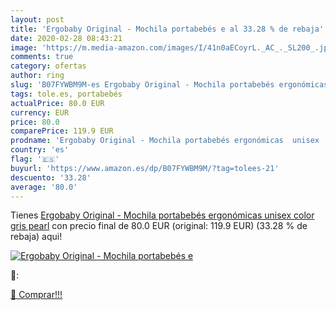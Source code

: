 ```yaml
---
layout: post
title: 'Ergobaby Original - Mochila portabebés e al 33.28 % de rebaja'
date: 2020-02-28 08:43:21
image: 'https://m.media-amazon.com/images/I/41n0aECoyrL._AC_._SL200_.jpg'
comments: true
category: ofertas
author: ring
slug: 'B07FYWBM9M-es Ergobaby Original - Mochila portabebés ergonómicas unisex...'
tags: tole.es, portabebés
actualPrice: 80.0 EUR
currency: EUR
price: 80.0
comparePrice: 119.9 EUR
prodname: 'Ergobaby Original - Mochila portabebés ergonómicas  unisex  color gris pearl'
country: 'es'
flag: '🇪🇸'
buyurl: 'https://www.amazon.es/dp/B07FYWBM9M/?tag=tolees-21'
descuento: '33.28'
average: '80.0'
---
```


Tienes [Ergobaby Original - Mochila portabebés ergonómicas  unisex  color gris pearl](https://www.amazon.es/dp/B07FYWBM9M/?tag=tolees-21) con precio final de  80.0 EUR (original: 119.9 EUR) (33.28 %  de rebaja) aqui!

[![Ergobaby Original - Mochila portabebés e](https://m.media-amazon.com/images/I/41n0aECoyrL._AC_._SL200_.jpg)](https://www.amazon.es/dp/B07FYWBM9M/?tag=tolees-21)

🔎:


[🛒 Comprar!!!](https://www.amazon.es/dp/B07FYWBM9M/?tag=tolees-21)
